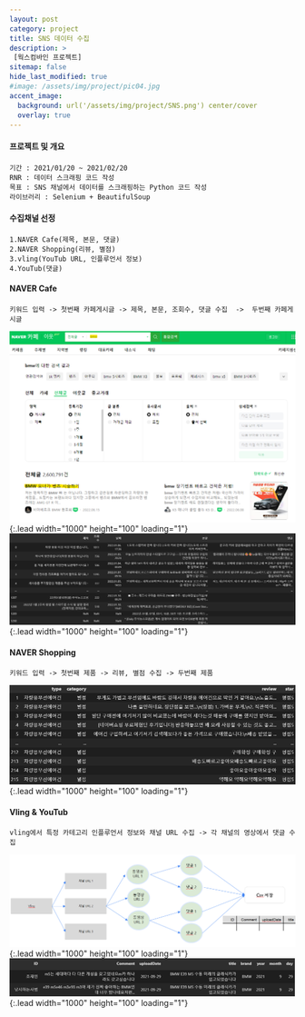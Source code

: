 ```yaml
---
layout: post
category: project
title: SNS 데이터 수집
description: >
 [웍스컴바인 프로젝트]
sitemap: false
hide_last_modified: true
#image: /assets/img/project/pic04.jpg
accent_image: 
  background: url('/assets/img/project/SNS.png') center/cover
  overlay: true
---
```

#### 프로젝트 및 개요
    기간 : 2021/01/20 ~ 2021/02/20
    RNR : 데이터 스크래핑 코드 작성
    목표 : SNS 채널에서 데이터를 스크래핑하는 Python 코드 작성
    라이브러리 : Selenium + BeautifulSoup

#### 수집채널 선정
    1.NAVER Cafe(제목, 본문, 댓글)
    2.NAVER Shopping(리뷰, 별점)
    3.vling(YouTub URL, 인플루언서 정보)
    4.YouTub(댓글)

#### NAVER Cafe
    키워드 입력 -> 첫번째 카페게시글 -> 제목, 본문, 조회수, 댓글 수집  ->  두번째 카페게시글

![Full-width image](/assets/img/project/SNS_2.png){:.lead width="1000" height="100" loading="1"}
![Full-width image](/assets/img/project/SNS_3.png){:.lead width="1000" height="100" loading="1"}

#### NAVER Shopping
    키워드 입력 -> 첫번째 제품 -> 리뷰, 별점 수집 -> 두번째 제품 

![Full-width image](/assets/img/project/SNS_4.png){:.lead width="1000" height="100" loading="1"}

#### Vling & YouTub
    vling에서 특정 카테고리 인플루언서 정보와 채널 URL 수집 -> 각 채널의 영상에서 댓글 수집

![Full-width image](/assets/img/project/SNS_5.png){:.lead width="1000" height="100" loading="1"}
![Full-width image](/assets/img/project/SNS_6.png){:.lead width="1000" height="100" loading="1"}
